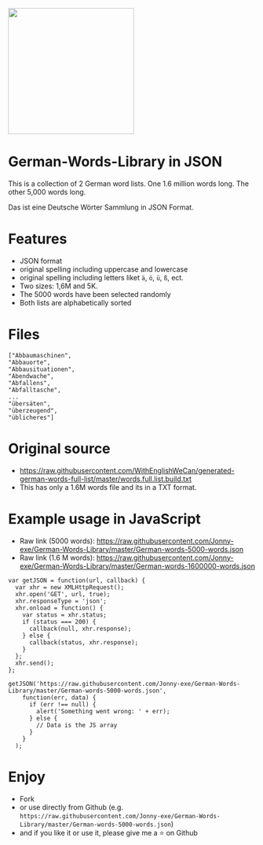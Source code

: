 <img src="https://css.gg/album.svg" width="256">

# German-Words-Library in JSON

This is a collection of 2 German word lists. One 1.6 million words long. The other 5,000 words long.

Das ist eine Deutsche Wörter Sammlung in JSON Format.

# Features
- JSON format
- original spelling including uppercase and lowercase
- original spelling including letters liket `ä`, `ö`, `ü`, `ß`, ect.
- Two sizes: 1,6M and 5K.
- The 5000 words have been selected randomly
- Both lists are alphabetically sorted

# Files

```
["Abbaumaschinen",
"Abbauorte",
"Abbausituationen",
"Abendwache",
"Abfallens",
"Abfalltasche",
...
"übersäten",
"überzeugend",
"üblicheres"]
```

# Original source
- https://raw.githubusercontent.com/WithEnglishWeCan/generated-german-words-full-list/master/words.full.list.build.txt
- This has only a 1.6M words file and its in a TXT format.

# Example usage in JavaScript

- Raw link (5000 words): https://raw.githubusercontent.com/Jonny-exe/German-Words-Library/master/German-words-5000-words.json
- Raw link (1.6 M words): https://raw.githubusercontent.com/Jonny-exe/German-Words-Library/master/German-words-1600000-words.json

```
var getJSON = function(url, callback) {
  var xhr = new XMLHttpRequest();
  xhr.open('GET', url, true);
  xhr.responseType = 'json';
  xhr.onload = function() {
    var status = xhr.status;
    if (status === 200) {
      callback(null, xhr.response);
    } else {
      callback(status, xhr.response);
    }
  };
  xhr.send();
};

getJSON('https://raw.githubusercontent.com/Jonny-exe/German-Words-Library/master/German-words-5000-words.json',
    function(err, data) {  
      if (err !== null) {
        alert('Something went wrong: ' + err);
      } else {
        // Data is the JS array
      }
    }
  );
```

# Enjoy 
- Fork 
- or use directly from Github (e.g. `https://raw.githubusercontent.com/Jonny-exe/German-Words-Library/master/German-words-5000-words.json`)
- and if you like it or use it, please give me a :star: on Github
